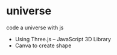 # universe
code a universe with js

+ Using Three.js – JavaScript 3D Library
+ Canva to create shape
